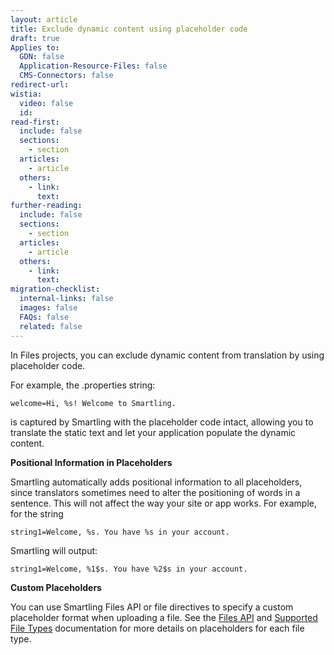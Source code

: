 ```yaml
---
layout: article
title: Exclude dynamic content using placeholder code
draft: true
Applies to:
  GDN: false
  Application-Resource-Files: false
  CMS-Connectors: false
redirect-url:
wistia:
  video: false
  id:
read-first:
  include: false
  sections:
    - section
  articles:
    - article
  others:
    - link:
      text:
further-reading:
  include: false
  sections:
    - section
  articles:
    - article
  others:
    - link:
      text:
migration-checklist:
  internal-links: false
  images: false
  FAQs: false
  related: false
---
```

In Files projects, you can exclude dynamic content from translation by using placeholder code.

For example, the .properties string:

```welcome=Hi, %s! Welcome to Smartling.```

is captured by Smartling with the placeholder code intact, allowing you to translate the static text and let your application populate the dynamic content.



**Positional Information in Placeholders**

Smartling automatically adds positional information to all placeholders, since translators sometimes need to alter the positioning of words in a sentence. This will not affect the way your site or app works. For example, for the string

```string1=Welcome, %s. You have %s in your account.```

Smartling will output:

```string1=Welcome, %1$s. You have %2$s in your account.```

**Custom Placeholders**

You can use Smartling Files API or file directives to specify a custom placeholder format when uploading a file. See the [Files API](https://docs.smartling.com/display/docs/Files+API) and [Supported File Types](https://docs.smartling.com/display/docs/Supported+File+Types) documentation for more details on placeholders for each file type.